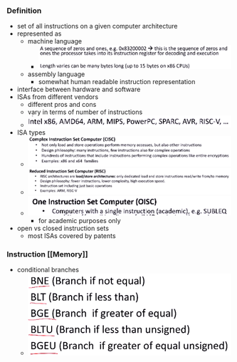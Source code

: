 ### Definition
+ set of all instructions on a given computer architecture
+ represented as
	+ machine language
		+ ![](../../../z_images/Pasted%20image%2020221101164958.png)
	+ assembly language
		+ somewhat human readable instruction representation
+ interface between hardware and software
+ ISAs from different vendors
	+ different pros and cons
	+ vary in terms of number of instructions
	+ ![](../../../z_images/Pasted%20image%2020221101165431.png)
+ ISA types
	+ ![](../../../z_images/Pasted%20image%2020221101165718.png)
	+ ![](../../../z_images/Pasted%20image%2020221101165728.png)
	+ ![](../../../z_images/Pasted%20image%2020221101165905.png)
		+ for academic purposes only
+ open vs closed instruction sets
	+ most ISAs covered by patents

### Instruction [[Memory]]
+ conditional branches
	+ ![](../../../z_images/Pasted%20image%2020221101183657.png)